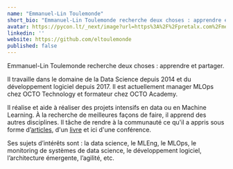 ```yaml
---
name: "Emmanuel-Lin Toulemonde"
short_bio: "Emmanuel-Lin Toulemonde recherche deux choses : apprendre et partager."
avatar: https://pycon.lt/_next/image?url=https%3A%2F%2Fpretalx.com%2Fmedia%2Favatars%2Ftoul_kswZRVV.jpg&w=256&q=75
linkedin: ''
website: https://github.com/eltoulemonde
published: false
---
```


Emmanuel-Lin Toulemonde recherche deux choses : apprendre et partager.

Il travaille dans le domaine de la Data Science depuis 2014 et du développement logiciel depuis 2017. Il est actuellement manager MLOps chez OCTO Technology et formateur chez OCTO Academy.

Il réalise et aide à réaliser des projets intensifs en data ou en Machine Learning. À la recherche de meilleures façons de faire, il apprend des autres disciplines. Il tâche de rendre à la communauté ce qu'il a appris sous forme d’[articles](https://eltoulemonde.fr/articles.html), d'un [livre](https://publication.octo.com/culture-mlops) et ici d'une conférence.

Ses sujets d’intérêts sont : la data science, le MLEng, le MLOps, le monitoring de systèmes de data science, le développement logiciel, l’architecture émergente, l’agilité, etc.

